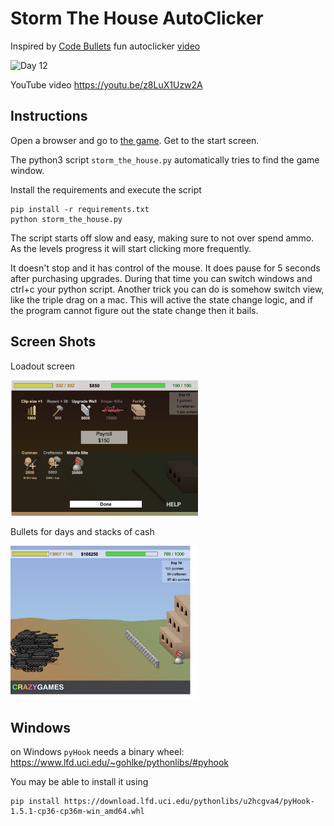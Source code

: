 # Storm The House AutoClicker

Inspired by [Code Bullets](https://twitter.com/code_bullet) fun autoclicker [video](https://www.youtube.com/watch?v=fURH8z3hb6Y)

<img src="./pics/day24.gif" alt="Day 12" width="300"/>

YouTube video https://youtu.be/z8LuX1Uzw2A

## Instructions

Open a browser and go to [the game](http://www.crazygames.com/game/storm-the-house). Get to the start screen.

The python3 script `storm_the_house.py` automatically tries to find the game window.

Install the requirements and execute the script
```
pip install -r requirements.txt
python storm_the_house.py
```

The script starts off slow and easy, making sure to not over spend ammo.  As the levels progress it will start clicking more frequently.

It doesn't stop and it has control of the mouse.  It does pause for 5 seconds after purchasing upgrades.  During that time you can switch windows and ctrl+c your python script.  Another trick you can do is somehow switch view, like the triple drag on a mac.  This will active the state change logic, and if the program cannot figure out the state change then it bails.

## Screen Shots


Loadout screen

<img src="./pics/day12.png" alt="Day 12" width="300"/>


Bullets for days and stacks of cash

<img src="./pics/day74.png" alt="Day 12" width="300"/>


## Windows

on Windows `pyHook` needs a binary wheel: https://www.lfd.uci.edu/~gohlke/pythonlibs/#pyhook

You may be able to install it using
```
pip install https://download.lfd.uci.edu/pythonlibs/u2hcgva4/pyHook-1.5.1-cp36-cp36m-win_amd64.whl
```
